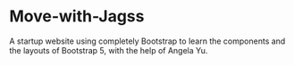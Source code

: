 # Move-with-Jagss
A startup website using completely Bootstrap to learn the components and the layouts of Bootstrap 5, with the help of Angela Yu.

